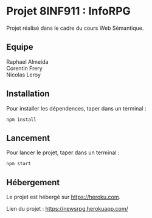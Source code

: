 # Projet 8INF911 : InfoRPG

Projet réalisé dans le cadre du cours Web Sémantique.

## Equipe

Raphael Almeida  
Corentin Frery  
Nicolas Leroy

## Installation

Pour installer les dépendences, taper dans un terminal :

    npm install

## Lancement

Pour lancer le projet, taper dans un terminal :

    npm start

## Hébergement

Le projet est hébergé sur <https://heroku.com>.

Lien du projet : <https://newsrpg.herokuapp.com/>
